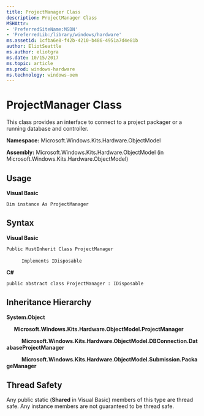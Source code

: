 ```yaml
---
title: ProjectManager Class
description: ProjectManager Class
MSHAttr:
- 'PreferredSiteName:MSDN'
- 'PreferredLib:/library/windows/hardware'
ms.assetid: 1cfba6e8-f42b-4210-b486-4951a7d4e81b
author: EliotSeattle
ms.author: eliotgra
ms.date: 10/15/2017
ms.topic: article
ms.prod: windows-hardware
ms.technology: windows-oem
---
```


# ProjectManager Class


This class provides an interface to connect to a project packager or a running database and controller.

**Namespace:** Microsoft.Windows.Kits.Hardware.ObjectModel

**Assembly:** Microsoft.Windows.Kits.Hardware.ObjectModel (in Microsoft.Windows.Kits.Hardware.ObjectModel)

## <span id="Usage"></span><span id="usage"></span><span id="USAGE"></span>Usage


**Visual Basic**

`Dim instance As ProjectManager`

## <span id="Syntax"></span><span id="syntax"></span><span id="SYNTAX"></span>Syntax


**Visual Basic**

`Public MustInherit Class ProjectManager`

          `Implements IDisposable`

**C#**

`public abstract class ProjectManager : IDisposable`

## <span id="Inheritance_Hierarchy"></span><span id="inheritance_hierarchy"></span><span id="INHERITANCE_HIERARCHY"></span>Inheritance Hierarchy


**System.Object**

     **Microsoft.Windows.Kits.Hardware.ObjectModel.ProjectManager**

          **Microsoft.Windows.Kits.Hardware.ObjectModel.DBConnection.DatabaseProjectManager**

          **Microsoft.Windows.Kits.Hardware.ObjectModel.Submission.PackageManager**

## <span id="Thread_Safety"></span><span id="thread_safety"></span><span id="THREAD_SAFETY"></span>Thread Safety


Any public static (**Shared** in Visual Basic) members of this type are thread safe. Any instance members are not guaranteed to be thread safe.

 

 






